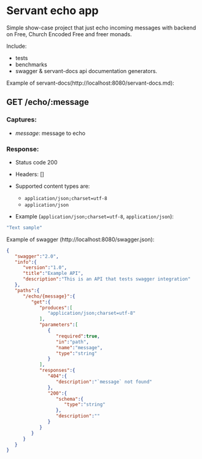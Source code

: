 # Servant echo app

Simple show-case project that just echo incoming messages with backend on Free, Church Encoded Free and freer monads.

Include:
- tests
- benchmarks
- swagger & servant-docs api documentation generators.

Example of servant-docs(http://localhost:8080/servant-docs.md):

## GET /echo/:message

### Captures:

- *message*: message to echo

### Response:

- Status code 200
- Headers: []

- Supported content types are:

    - `application/json;charset=utf-8`
    - `application/json`

- Example (`application/json;charset=utf-8`, `application/json`):

```javascript
"Text sample"
```



Example of swagger (http://localhost:8080/swagger.json):

```json
{
   "swagger":"2.0",
   "info":{
      "version":"1.0",
      "title":"Example API",
      "description":"This is an API that tests swagger integration"
   },
   "paths":{
      "/echo/{message}":{
         "get":{
            "produces":[
               "application/json;charset=utf-8"
            ],
            "parameters":[
               {
                  "required":true,
                  "in":"path",
                  "name":"message",
                  "type":"string"
               }
            ],
            "responses":{
               "404":{
                  "description":"`message` not found"
               },
               "200":{
                  "schema":{
                     "type":"string"
                  },
                  "description":""
               }
            }
         }
      }
   }
}
```